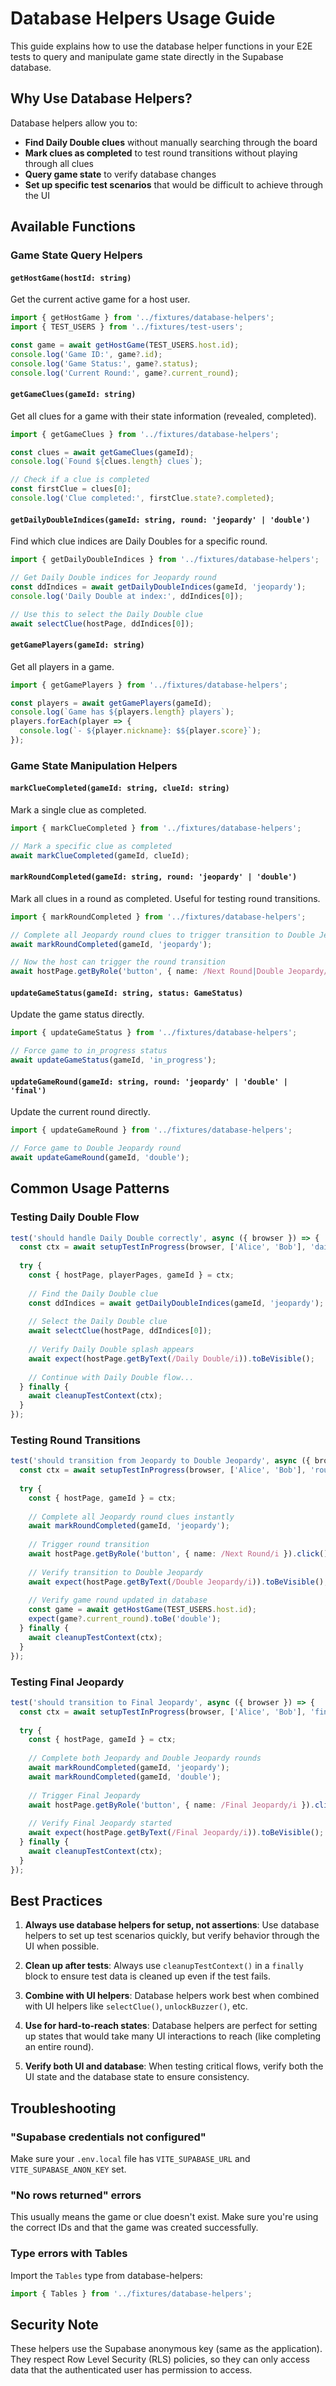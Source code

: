# Database Helpers Usage Guide

This guide explains how to use the database helper functions in your E2E tests to query and manipulate game state directly in the Supabase database.

## Why Use Database Helpers?

Database helpers allow you to:
- **Find Daily Double clues** without manually searching through the board
- **Mark clues as completed** to test round transitions without playing through all clues
- **Query game state** to verify database changes
- **Set up specific test scenarios** that would be difficult to achieve through the UI

## Available Functions

### Game State Query Helpers

#### `getHostGame(hostId: string)`
Get the current active game for a host user.

```typescript
import { getHostGame } from '../fixtures/database-helpers';
import { TEST_USERS } from '../fixtures/test-users';

const game = await getHostGame(TEST_USERS.host.id);
console.log('Game ID:', game?.id);
console.log('Game Status:', game?.status);
console.log('Current Round:', game?.current_round);
```

#### `getGameClues(gameId: string)`
Get all clues for a game with their state information (revealed, completed).

```typescript
import { getGameClues } from '../fixtures/database-helpers';

const clues = await getGameClues(gameId);
console.log(`Found ${clues.length} clues`);

// Check if a clue is completed
const firstClue = clues[0];
console.log('Clue completed:', firstClue.state?.completed);
```

#### `getDailyDoubleIndices(gameId: string, round: 'jeopardy' | 'double')`
Find which clue indices are Daily Doubles for a specific round.

```typescript
import { getDailyDoubleIndices } from '../fixtures/database-helpers';

// Get Daily Double indices for Jeopardy round
const ddIndices = await getDailyDoubleIndices(gameId, 'jeopardy');
console.log('Daily Double at index:', ddIndices[0]);

// Use this to select the Daily Double clue
await selectClue(hostPage, ddIndices[0]);
```

#### `getGamePlayers(gameId: string)`
Get all players in a game.

```typescript
import { getGamePlayers } from '../fixtures/database-helpers';

const players = await getGamePlayers(gameId);
console.log(`Game has ${players.length} players`);
players.forEach(player => {
  console.log(`- ${player.nickname}: $${player.score}`);
});
```

### Game State Manipulation Helpers

#### `markClueCompleted(gameId: string, clueId: string)`
Mark a single clue as completed.

```typescript
import { markClueCompleted } from '../fixtures/database-helpers';

// Mark a specific clue as completed
await markClueCompleted(gameId, clueId);
```

#### `markRoundCompleted(gameId: string, round: 'jeopardy' | 'double')`
Mark all clues in a round as completed. Useful for testing round transitions.

```typescript
import { markRoundCompleted } from '../fixtures/database-helpers';

// Complete all Jeopardy round clues to trigger transition to Double Jeopardy
await markRoundCompleted(gameId, 'jeopardy');

// Now the host can trigger the round transition
await hostPage.getByRole('button', { name: /Next Round|Double Jeopardy/i }).click();
```

#### `updateGameStatus(gameId: string, status: GameStatus)`
Update the game status directly.

```typescript
import { updateGameStatus } from '../fixtures/database-helpers';

// Force game to in_progress status
await updateGameStatus(gameId, 'in_progress');
```

#### `updateGameRound(gameId: string, round: 'jeopardy' | 'double' | 'final')`
Update the current round directly.

```typescript
import { updateGameRound } from '../fixtures/database-helpers';

// Force game to Double Jeopardy round
await updateGameRound(gameId, 'double');
```

## Common Usage Patterns

### Testing Daily Double Flow

```typescript
test('should handle Daily Double correctly', async ({ browser }) => {
  const ctx = await setupTestInProgress(browser, ['Alice', 'Bob'], 'daily-double-test');
  
  try {
    const { hostPage, playerPages, gameId } = ctx;
    
    // Find the Daily Double clue
    const ddIndices = await getDailyDoubleIndices(gameId, 'jeopardy');
    
    // Select the Daily Double clue
    await selectClue(hostPage, ddIndices[0]);
    
    // Verify Daily Double splash appears
    await expect(hostPage.getByText(/Daily Double/i)).toBeVisible();
    
    // Continue with Daily Double flow...
  } finally {
    await cleanupTestContext(ctx);
  }
});
```

### Testing Round Transitions

```typescript
test('should transition from Jeopardy to Double Jeopardy', async ({ browser }) => {
  const ctx = await setupTestInProgress(browser, ['Alice', 'Bob'], 'round-transition-test');
  
  try {
    const { hostPage, gameId } = ctx;
    
    // Complete all Jeopardy round clues instantly
    await markRoundCompleted(gameId, 'jeopardy');
    
    // Trigger round transition
    await hostPage.getByRole('button', { name: /Next Round/i }).click();
    
    // Verify transition to Double Jeopardy
    await expect(hostPage.getByText(/Double Jeopardy/i)).toBeVisible();
    
    // Verify game round updated in database
    const game = await getHostGame(TEST_USERS.host.id);
    expect(game?.current_round).toBe('double');
  } finally {
    await cleanupTestContext(ctx);
  }
});
```

### Testing Final Jeopardy

```typescript
test('should transition to Final Jeopardy', async ({ browser }) => {
  const ctx = await setupTestInProgress(browser, ['Alice', 'Bob'], 'final-jeopardy-test');
  
  try {
    const { hostPage, gameId } = ctx;
    
    // Complete both Jeopardy and Double Jeopardy rounds
    await markRoundCompleted(gameId, 'jeopardy');
    await markRoundCompleted(gameId, 'double');
    
    // Trigger Final Jeopardy
    await hostPage.getByRole('button', { name: /Final Jeopardy/i }).click();
    
    // Verify Final Jeopardy started
    await expect(hostPage.getByText(/Final Jeopardy/i)).toBeVisible();
  } finally {
    await cleanupTestContext(ctx);
  }
});
```

## Best Practices

1. **Always use database helpers for setup, not assertions**: Use database helpers to set up test scenarios quickly, but verify behavior through the UI when possible.

2. **Clean up after tests**: Always use `cleanupTestContext()` in a `finally` block to ensure test data is cleaned up even if the test fails.

3. **Combine with UI helpers**: Database helpers work best when combined with UI helpers like `selectClue()`, `unlockBuzzer()`, etc.

4. **Use for hard-to-reach states**: Database helpers are perfect for setting up states that would take many UI interactions to reach (like completing an entire round).

5. **Verify both UI and database**: When testing critical flows, verify both the UI state and the database state to ensure consistency.

## Troubleshooting

### "Supabase credentials not configured"
Make sure your `.env.local` file has `VITE_SUPABASE_URL` and `VITE_SUPABASE_ANON_KEY` set.

### "No rows returned" errors
This usually means the game or clue doesn't exist. Make sure you're using the correct IDs and that the game was created successfully.

### Type errors with Tables
Import the `Tables` type from database-helpers:
```typescript
import { Tables } from '../fixtures/database-helpers';
```

## Security Note

These helpers use the Supabase anonymous key (same as the application). They respect Row Level Security (RLS) policies, so they can only access data that the authenticated user has permission to access.

